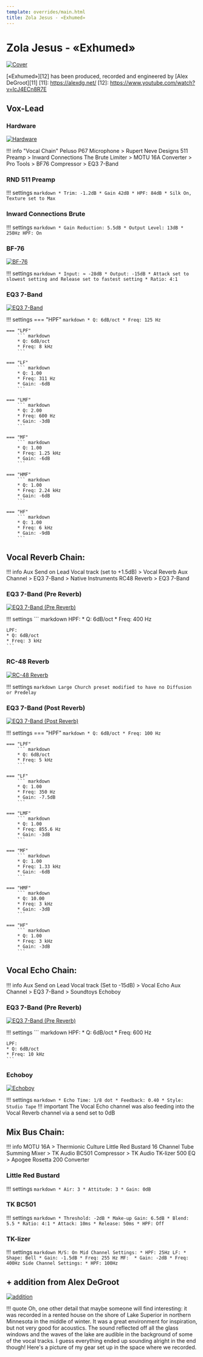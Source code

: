 ```yaml
---
template: overrides/main.html
title: Zola Jesus - «Exhumed»
---
```


# Zola Jesus - «Exhumed»
[![Cover][1]][1]

  [1]: assets/images/chains/zola-jesus-exhumed/cover.jpg

[«Exhumed»][12] has been produced, recorded and engineered by [Alex DeGroot][11]
  [11]: https://alexdg.net/
  [12]: https://www.youtube.com/watch?v=lcJ4ECn8R7E
## Vox-Lead
### Hardware
[![Hardware][2]][2]

  [2]: assets/images/chains/zola-jesus-exhumed/bus/voxlead/hardware.jpg
!!! info "Vocal Chain" 
    Peluso P67 Microphone > Rupert Neve Designs 511 Preamp > Inward Connections The Brute Limiter > MOTU 16A Converter > Pro Tools > BF76 Compressor > EQ3 7-Band       

### RND 511 Preamp
!!! settings
    ``` markdown
    * Trim: -1.2dB
    * Gain 42dB
    * HPF: 84dB
    * Silk On, Texture set to Max
    ```

### Inward Connections Brute
!!! settings
    ``` markdown
    * Gain Reduction: 5.5dB
    * Output Level: 13dB
    * 250Hz HPF: On
    ```

### BF-76
[![BF-76][3]][3]

  [3]: assets/images/chains/zola-jesus-exhumed/bus/voxlead/bf-76.png
!!! settings
    ``` markdown
    * Input: ≈ -28dB
    * Output: -15dB
    * Attack set to slowest setting and Release set to fastest setting
    * Ratio: 4:1
    ```

### EQ3 7-Band
[![EQ3 7-Band][4]][4]

  [4]: assets/images/chains/zola-jesus-exhumed/bus/voxlead/eq3-7-band.png

!!! settings
    === "HPF"
        ``` markdown
        * Q: 6dB/oct
        * Freq: 125 Hz
        ```

    === "LPF"
        ``` markdown
        * Q: 6dB/oct
        * Freq: 8 kHz
        ```

    === "LF"
        ``` markdown
        * Q: 1.00
        * Freq: 311 Hz
        * Gain: -6dB
        ```

    === "LMF"
        ``` markdown
        * Q: 2.00
        * Freq: 600 Hz
        * Gain: -3dB
        ```

    === "MF"
        ``` markdown
        * Q: 1.00
        * Freq: 1.25 kHz 
        * Gain: -6dB
        ```

    === "HMF"
        ``` markdown
        * Q: 1.00
        * Freq: 2.24 kHz
        * Gain: -6dB
        ```

    === "HF"
        ``` markdown
        * Q: 1.00
        * Freq: 6 kHz 
        * Gain: -9dB
        ```

## Vocal Reverb Chain:
!!! info
    Aux Send on Lead Vocal track (set to +1.5dB) > Vocal Reverb Aux Channel > EQ3 7-Band > Native Instruments RC48 Reverb > EQ3 7-Band

### EQ3 7-Band (Pre Reverb)
[![EQ3 7-Band (Pre Reverb)][5]][5]

  [5]: assets/images/chains/zola-jesus-exhumed/bus/voxlead/eq3-7-band-pre-verb.png
!!! settings
    ``` markdown
    HPF: 
    * Q: 6dB/oct
    * Freq: 400 Hz

    LPF:
    * Q: 6dB/oct
    * Freq: 3 kHz
    ```

### RC-48 Reverb
[![RC-48 Reverb][6]][6]

  [6]: assets/images/chains/zola-jesus-exhumed/bus/voxlead/rc-48.png
!!! settings
    ``` markdown
    Large Church preset modified to have no Diffusion or Predelay
    ```

### EQ3 7-Band (Post Reverb)
[![EQ3 7-Band (Post Reverb)][7]][7]

  [7]: assets/images/chains/zola-jesus-exhumed/bus/voxlead/eq-7-band-post-verb.png
!!! settings
    === "HPF" 
        ``` markdown
        * Q: 6dB/oct
        * Freq: 100 Hz
        ```

    === "LPF"
        ``` markdown
        * Q: 6dB/oct
        * Freq: 5 kHz
        ```

    === "LF"
        ``` markdown
        * Q: 1.00
        * Freq: 350 Hz
        * Gain: -7.5dB
        ```

    === "LMF"
        ``` markdown
        * Q: 1.00
        * Freq: 855.6 Hz
        * Gain: -3dB
        ```

    === "MF"
        ``` markdown
        * Q: 1.00
        * Freq: 1.33 kHz 
        * Gain: -6dB
        ```

    === "HMF"
        ``` markdown
        * Q: 10.00
        * Freq: 3 kHz
        * Gain: -3dB
        ```

    === "HF"
        ``` markdown
        * Q: 1.00
        * Freq: 3 kHz 
        * Gain: -3dB
        ```

## Vocal Echo Chain:
!!! info
    Aux Send on Lead Vocal track (Set to -15dB) > Vocal Echo Aux Channel > EQ3 7-Band > Soundtoys Echoboy

### EQ3 7-Band (Pre Reverb)
[![EQ3 7-Band (Pre Reverb)][8]][8]

  [8]: assets/images/chains/zola-jesus-exhumed/bus/voxlead/eq3-7-band-pre-verb2.png
!!! settings
    ``` markdown
    HPF: 
    * Q: 6dB/oct
    * Freq: 600 Hz 

    LPF: 
    * Q: 6dB/oct
    * Freq: 10 kHz
    ```

### Echoboy
[![Echoboy][9]][9]

  [9]: assets/images/chains/zola-jesus-exhumed/bus/voxlead/echoboy.png
!!! settings
    ``` markdown
    * Echo Time: 1/8 dot
    * Feedback: 0.40
    * Style: Studio Tape
    ```
!!! important
    The Vocal Echo channel was also feeding into the Vocal Reverb channel via a send set to 0dB

## Mix Bus Chain:
!!! info 
    MOTU 16A > Thermionic Culture Little Red Bustard 16 Channel Tube Summing Mixer > TK Audio BC501 Compressor > TK Audio TK-lizer 500 EQ > Apogee Rosetta 200 Converter

### Little Red Bustard
!!! settings
    ``` markdown
    * Air: 3
    * Attitude: 3
    * Gain: 0dB
    ```

### TK BC501
!!! settings
    ``` markdown
    * Threshold: -2dB
    * Make-up Gain: 6.5dB
    * Blend: 5.5
    * Ratio: 4:1
    * Attack: 10ms
    * Release: 50ms
    * HPF: Off
    ```

### TK-lizer
!!! settings
    ``` markdown
    M/S: On
    Mid Channel Settings:
    * HPF: 25Hz
    LF:
    * Shape: Bell
    * Gain: -1.5dB
    * Freq: 255 Hz
    MF: 
    * Gain: -2dB
    * Freq: 400Hz
    Side Channel Settings:
    * HPF: 100Hz
    ```

## + addition from Alex DeGroot
[![addition][10]][10]

  [10]: assets/images/chains/zola-jesus-exhumed/addition.jpg
!!! quote
    Oh, one other detail that maybe someone will find interesting: it was recorded in a rented house on the shore of Lake Superior in northern Minnesota in the middle of winter. It was a great environment for inspiration, but not very good for acoustics. The sound reflected off all the glass windows and the waves of the lake are audible in the background of some of the vocal tracks. I guess everything ended up sounding alright in the end though! Here's a picture of my gear set up in the space where we recorded.

[^1]:
    Always remember that these presets are not 100% suitable for your vocal abilities.
[^2]:
    This material has been published for informational purposes only.
